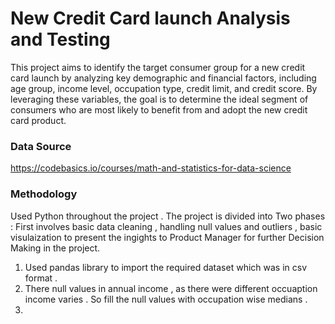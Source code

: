 # New Credit Card launch Analysis and Testing
This project aims to identify the target consumer group for a new credit card launch by analyzing key demographic and financial factors, including age group, income level, occupation type, credit limit, and credit score. By leveraging these variables, the goal is to determine the ideal segment of consumers who are most likely to benefit from and adopt the new credit card product.

### Data Source 
https://codebasics.io/courses/math-and-statistics-for-data-science

### Methodology 
Used Python throughout the project . The project is divided into Two phases : First involves basic data cleaning , handling null values and outliers , basic visulaization to present the ingights to Product Manager for further Decision Making in the project. 
1. Used pandas library to import the required dataset which was in csv format .
2. There null values in annual income , as there were different occuaption income varies . So fill the null values with occupation wise medians .
3. 
